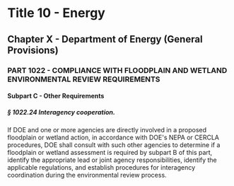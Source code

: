
# Title 10 - Energy
## Chapter X - Department of Energy (General Provisions)
### PART 1022 - COMPLIANCE WITH FLOODPLAIN AND WETLAND ENVIRONMENTAL REVIEW REQUIREMENTS
#### Subpart C - Other Requirements
##### § 1022.24 Interagency cooperation.

If DOE and one or more agencies are directly involved in a proposed floodplain or wetland action, in accordance with DOE's NEPA or CERCLA procedures, DOE shall consult with such other agencies to determine if a floodplain or wetland assessment is required by subpart B of this part, identify the appropriate lead or joint agency responsibilities, identify the applicable regulations, and establish procedures for interagency coordination during the environmental review process.

